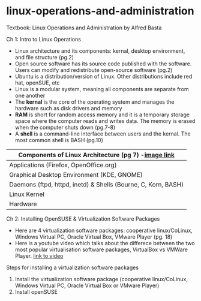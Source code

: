 # linux-operations-and-administration

Textbook: Linux Operations and Administration by Alfred Basta

Ch 1: Intro to Linux Operations

* Linux architecture and its components: kernal, desktop environment, and file structure (pg.2)
* Open source software has its source code published with the software. Users can modify and redistribute open-source software (pg.2)
* Ubuntu is a distribution/version of Linux. Other distributions include red hat, openSUE, etc
* Linux is a modular system, meaning all components are separate from one another
* The **kernal** is the core of the operating system and manages the hardware such as disk drivers and memory
* **RAM** is short for random access memory and it is a temporary storage space where the computer reads and writes data. The memory is erased when the computer shuts down (pg.7-8)
* A **shell** is a command-line interface between users and the kernal. The most common shell is BASH (pg.10)

| Components of Linux Architecture (pg 7) -[image link](https://github.com/hsarfraz/linux-operations-and-administration/blob/main/images/linux_architecture.jpg) | 
| ------------- |
| Applications (Firefox, OpenOffice.org)  | 
| Graphical Desktop Environment (KDE, GNOME) |
| Daemons (ftpd, httpd, inetd) & Shells (Bourne, C, Korn, BASH)  |
| Linux Kernel  |
| Hardware |

Ch 2: Installing OpenSUSE & Virtualization Software Packages 

* Here are 4 virtualization software packages: cooperative linux/CoLinux, Windows Virtual PC, Oracle Virtual Box, VMware Player (pg. 18)
* Here is a youtube video which talks about the differece between the two most popular virtualisation software packages, VirtualBox vs VMWare Player. [link to video](https://www.youtube.com/watch?v=BZE6WhOa7GM)

Steps for installing a virtualization software packages 

1. Install the virtualization software package (cooperative linux/CoLinux, Windows Virtual PC, Oracle Virtual Box or VMware Player)
2. Install openSUSE
 
